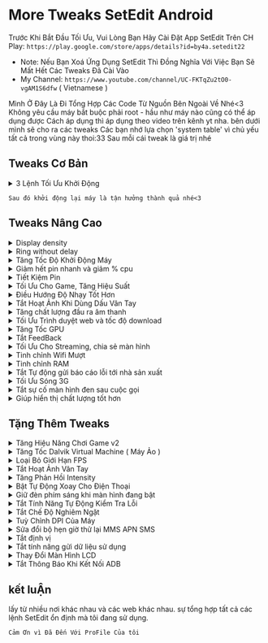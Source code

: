 
# More Tweaks SetEdit Android
Trước Khi Bắt Đầu Tối Ưu, Vui Lòng Bạn Hãy Cài Đặt App SetEdit Trên CH Play:
`https://play.google.com/store/apps/details?id=by4a.setedit22`
* Note: Nếu Bạn Xoá Ứng Dụng SetEdit Thì Đồng Nghĩa Với Việc Bạn Sẽ Mất Hết Các Tweaks Đã Cài Vào
* My Channel: `https://www.youtube.com/channel/UC-FKTqZu2tO0-vgAM1S6dfw` ( Vietnamese ) 

Mình Ở Đây Là Đi Tổng Hợp Các Code Từ Nguồn Bên Ngoài Về Nhé<3
Không yêu cầu máy bắt buộc phải root - hầu như máy nào cũng có thể áp dụng được
Cách áp dụng thì áp dụng theo video trên kênh yt nha. bên dưới mình sẽ cho ra các tweaks
Các bạn nhớ lựa chọn 'system table' vì chủ yếu tất cả trong vùng này thoi:33
Sau mỗi cái tweak là giá trị nhé

## Tweaks Cơ Bản

<details><summary>3 Lệnh Tối Ưu Khởi Động</summary><p>

* ro.config.hw_quickpoweron - true 
* boot.fps - 25 ( Là tốc độ khung hình khi khởi động máy. để 15 được thì càng tốt )
* debug.sf.nobootanimation - 1

</p></details>

`Sau đó khởi động lại máy là tận hưởng thành quả nhé<3`



## Tweaks Nâng Cao

<details><summary>Display density</summary><p>

* display_density_forced - 209

</p></details>

<details><summary>Ring without delay</summary><p>

* ring.delay - 0

</p></details>

<details><summary>Tăng Tốc Độ Khởi Động Máy</summary><p>

* boot.fps - 25 ( 25 là fps, tốc độ khung hình khi khởi động máy, ví dụ như logo )
* debug.sf.nobootanimation - 1

</p></details>

<details><summary>Giảm hết pin nhanh và giảm % cpu</summary><p>

* wifi.supplicant_scan_interval - 120 ( giúp tăng thời gian giữa các lần quét WiFi, tiết kiệm pin và tốc độ CPU )

</p></details>

<details><summary>Tiết Kiệm Pin</summary><p>

* pm.sleep_mode - 1
* power_supply.wakeup - enable
* ro.mot.eri.losalert.delay - 1000 (có thể tắt chia sẻ kết nối wifi)
* ro.ril.power_collapse - 1
* ro.ril.disable.power.collapse - 0

</p></details>


<details><summary>Tối Ưu Cho Game, Tăng Hiệu Suất</summary><p>

Vâng, Hẳn là vậy rồi. chắc chắn bạn nào cũng cần nhất là cái này.
việc này giúp cho máy trơn tru hơn ban đầu. tối ưu cho điện thoại của chúng ta :D

* debug.enabletr - true
* debug.qctwa.preservebuf - 1
* dev.pm.dyn_samplingrate - 1
* video.accelerate.hw - 1
* debug.overlayui.enable - 1
* debug.egl.hw - 1
* Debug.egl.prifiler - 1
* debug.sf.hw - 1 
* debug.composition.type - c2d
* debug.composition.type - gpu
* debug.performance.tuning - 1
* Logcat.live - disable

</p></details>


<details><summary>Điều Hướng Độ Nhạy Tốt Hơn</summary><p>

* windowsmgr.max_events_per_sec - 100

</p></details>


<details><summary>Tắt Hoạt Ảnh Khi Dùng Dấu Vân Tay</summary><p>

* fod_animation_type - 4

</p></details>


<details><summary>Tăng chất lượng đầu ra âm thanh</summary><p>

* af.resampler.quality - 255
* mpq.audio.decode - true

</p></details>


<details><summary>Tối Ưu Trình duyệt web và tốc độ download</summary><p>

* net.tcp.buffersize.default - 4096,87380,256960,4096, 16384,256960
* net.tcp.buffersize.wifi - 4096,87380,256960,4096,163 84,256960
* net.tcp.buffersize.umts - 4096,87380,256960,4096,163 84,256960
* net.tcp.buffersize.gprs - 4096,87380,256960,4096,163 84,256960
* net.tcp.buffersize.edge - 4096,87380,256960,4096,163 84,256960
* net.tcp.buffersize.hspa - 6144,87380,524288,6144,163 84,262144
* net.tcp.buffersize.lte - 524288,1048576,2097152,5242 88,1048576,2097152
* net.tcp.buffersize.hsdpa - 6144,87380,1048576,6144,8 7380,1048576
* net.tcp.buffersize.evdo_b - 6144,87380,1048576,6144, 87380,1048576
* net.rmnet0.dns1 - 8.8.8.8
* net.rmnet0.dns2 - 8.8.4.4
* net.dns1 - 8.8.8.8
* net.dns2 - 8.8.4.4
* net.ppp0.dns1 - 8.8.8.8
* net.ppp0.dns2 - 8.8.4.4
* net.wlan0.dns1 - 8.8.8.8
* net.wlan0.dns2 - 8.8.4.4
* net.eth0.dns1 - 8.8.8.8
* net.eth0.dns2 - 8.8.4.4
* net.gprs.dns1 - 8.8.8.8
* net.gprs.dns2 - 8.8.4.4

</p></details>


<details><summary>Tăng Tốc GPU</summary><p>

* debug.qc.hardware - true
* debug.qctwa.statusbar - 1
* debug.qctwa.preservebuf - 1
* debug.composition.type - gpu
* hw3d.force - 1
* hwui.render_dirty_regions - false
* hwui.disable_vsync - true

</p></details>


<details><summary>Tắt FeedBack</summary><p>

* haptic_feedback_enabled - 0 ( muốn bật lại thì chỉnh 0 thành 1 và khởi động lại máy )

</p></details>


<details><summary>Tối Ưu Cho Streaming, chia sẻ màn hình</summary><p>

* media.stagefright.enable-player - true
* media.stagefright.enable-meta - true
* media.stagefright.enable-scan - true
* media.stagefright.enable-http - true
* media.stagefright.enable-aac - true
* media.stagefright.enable-qcp - true
* media.stagefright.enable-record - true

</p></details>


<details><summary>Tinh chỉnh Wifi Mượt</summary><p>

* net.ipv4.ip_no_pmtu_disc - 0
* net.ipv4.route.flush - 1
* net.ipv4.tcp_ecn - 0
* net.ipv4.tcp_fack - 1
* net.ipv4.tcp_mem - 187000 187000 187000
* net.ipv4.tcp_moderate_rcvbuf - 1
* net.ipv4.tcp_no_metrics_save - 1
* net.ipv4.tcp_rfc1337 - 1
* net.ipv4.tcp_rmem - 4096 39000 187000
* net.ipv4.tcp_sack - 1
* net.ipv4.tcp_timestamps - 1
* net.ipv4.tcp_window_scaling - 1
* net.ipv4.tcp_wmem - 4096 39000 18700

</p></details>


<details><summary>Tinh chỉnh RAM</summary><p>

* ro.HOME_APP_ADJ - 1

</p></details>


<details><summary>Tắt Tự động gửi báo cáo lỗi tới nhà sản xuất</summary><p>

* profiler.force_disable_err_rpt - 1
* profiler.force_disable_ulog - 1

</p></details>


<details><summary>Tối Ưu Sóng 3G</summary><p>

`Hiện chưa thấy tweaks cho 4G Nhé :v`
* ro.ril.hep - 0
* ro.ril.hsxpa - 2
* ro.ril.gprsclass - 12
* ro.ril.enable.dtm - 1
* ro.ril.hsdpa.category - 8
* ro.ril.enable.a53 - 1
* ro.ril.enable.3g.prefix - 1
* ro.ril.htcmaskw1.bitmask - 4294967295
* ro.ril.htcmaskw1 - 14449
* ro.ril.hsupa.category - 6

</p></details>


<details><summary>Tắt sự cố màn hình đen sau cuộc gọi</summary><p>

* ro.lge.proximity.delay - 25
* mot.proximity.delay - 25

</p></details>


<details><summary>Giúp hiển thị chất lượng tốt hơn</summary><p>

* persist.sys.use_dithering - 1 ( có thể giảm fps và hiệu năng xuống )

</p></details>



## Tặng Thêm Tweaks


<details><summary>Tăng Hiệu Năng Chơi Game v2</summary><p>

* persist.sys.NV_FPSLIMIT - 60
* persist.sys.NV_POWERMODE - 1
* persist.sys.NV_PROFVER - 15
* persist.sys.NV_STEREOCTRL - 0
* persist.sys.NV_STEREOSEPCHG - 0
* persist.sys.NV_STEREOSEP - 20
* persist.sys.purgeable_assets - 1
* ro.vold.umsdirtyratio - 20
* ro.fb.mode - 1
* persist.sys.ui.hw - 1
* ro.sf.compbypass.enable - 1
* persist.sys.composition.type - c2d

* ro.media.dec.jpeg.memcap - 8000000
* ro.media.enc.hprof.vid.bps - 8000000
* ro.media.dec.aud.wma.enabled - 1
* ro.media.dec.vid.wmv.enabled - 1
* ro.media.cam.preview.fps - 0
* ro.media.codec_priority_for_thumb - so

</p></details>

<details><summary>Tăng Tốc Dalvik Virtual Machine ( Máy Ảo )</summary><p>

* dalvik.vm.checkjni - false
* dalvik.vm.dexopt-data-only - 1
* dalvik.vm.heapstartsize - 5m
* dalvik.vm.heapgrowthlimit - 48m
* dalvik.vm.heapsize - 64m
* dalvik.vm.verify-bytecode - false
* dalvik.vm.execution-mode - int:jit
* dalvik.vm.lockprof.threshold - 250
* dalvik.vm.dexopt-flags - m=v,o=y
* dalvik.vm.stack-trace-file - /data/anr/traces.txt
* dalvik.vm.jmiopts - forcecopy

</p></details>


<details><summary>Loại Bỏ Giới Hạn FPS</summary><p>

* debug.gr.swapinterval - 0 ( Có thể không ổn định )

</p></details>


<details><summary>Tắt Hoạt Ảnh Vân Tay</summary><p>

* fod_animation_type - 4

</p></details>


<details><summary>Tăng Phản Hồi Intensity</summary><p>

* haptic_feedback_enabled - 1
* haptic_feedback_intensity - 1

</p></details>


<details><summary>Bật Tự Động Xoay Cho Điện Thoại</summary><p>

Một Số Dòng Máy không được hỗ trợ tính năng này. nhất là các ROM Mod.
Vậy Lên Tôi Đã Chia Sẻ Tweaks Này

* lockscreen.rot_override - true ( Cho Màn Hình Khoá )

Muốn Tắt Tự Động Xoay Thì Chỉnh Giá Trị "true" Thành "false"

* log.tag.launcher_force_rotate - VERBOSE  ( Cho Màn Hình Chính )

Muốn Tắt Tự Động Xoay Thì Xoá "log.tag.launcher_force_rotate" Đi nhé.

</p></details>


<details><summary>Giữ đèn phím sáng khi màn hình đang bật</summary><p>

* ro.mot.buttonlight.timeout = 0 ( Muốn Tắt Thì Để Giá Trị Là 1 )

</p></details>


<details><summary>Tắt Tính Năng Tự Động Kiểm Tra Lỗi</summary><p>

* ro.kernel.checkjni - 0 
* ro.kernel.android.checkjni - 0

</p></details>


<details><summary>Tắt Chế Độ Nghiêm Ngặt</summary><p>

* persist.android.strictmode - 0

</p></details>


<details><summary>Tuỳ Chỉnh DPI Của Máy</summary><p>

* ro.sf.lcd_density - 420 ( Có Thể Chỉnh 420 là số dpi khác mà bạn muốn )

</p></details>


<details><summary>Sửa đổi bộ hẹn giờ thử lại MMS APN SMS</summary><p>

Nếu không gửi được SMS / MMS, Android sẽ cố gắng gửi lại sau 5 giây.
Bạn có thể thay đổi số lần lặp lại và khoảng thời gian giữa các lần thử lại đó.
Đoạn mã sau sẽ buộc 4 lần thử lại sau mỗi 8 giây.

* ro.gsm.2nd_data_retry_config - max  
* _retries - 4, 8000, 8000, 8000, 8000

</p></details>


<details><summary>Tắt định vị</summary><p>

* ro.com.google.locationfeatures - 0
* ro.com.google.networklocation - 0

</p></details>


<details><summary>Tắt tính năng gửi dữ liệu sử dụng</summary><p>

* ro.config.nocheckin - 1

</p></details>


<details><summary>Thay Đổi Màn Hình LCD</summary><p>

* ro.sf.lcd.density - 240 ( 240 là giá trị tốt nhất thời điểm hiện tại )

</p></details>


<details><summary>Tắt Thông Báo Khi Kết Nối ADB</summary><p>

* persist.adb.notify - 0

</p></details>


## kết luẬn

lấy từ nhiều nơi khác nhau và các web khác nhau.
sự tổng hợp tất cả các lệnh SetEdit ổn định mà tôi đang sử dụng.

`Cảm Ơn vì Đã Đến Với ProFile Của tôi`
